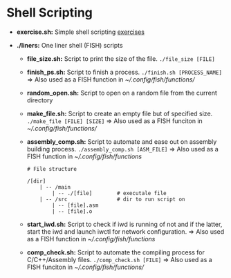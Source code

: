 # Shell Scripting

* **exercise.sh:** Simple shell scripting [exercises](https://medium.com/@sankad_19852/shell-scripting-exercises-5eb7220c2252)

* **./liners:** One liner shell (FISH) scripts
    * **file_size.sh:** Script to print the size of the file. `./file_size [FILE]`

    * **finish_ps.sh:** Script to finish a process. `./finish.sh [PROCESS_NAME]` => Also used as a FISH function in _~/.config/fish/functions/_

    * **random_open.sh:** Script to open on a random file from the current directory

    * **make_file.sh:** Script to create an empty file but of specified size. `./make_file [FILE] [SIZE]` => Also used as a FISH funciton in _~/.config/fish/functions/_

    * **assembly_comp.sh:** Script to automate and ease out on assembly building process. `./assembly_comp.sh [ASM_FILE]` => Also used as a FISH function in _~/.config/fish/functions_ 
        ```
        # File structure

        /[dir]
            | -- /main
                | -- ./[file]        # executale file
            | -- /src                # dir to run script on
                | -- [file].asm
                | -- [file].o
        ```
        
    * **start_iwd.sh:** Script to check if iwd is running of not and if the latter, start the iwd and launch iwctl for network configuration. => Also used as a FISH function in _~/.config/fish/functions_

    * **comp_check.sh:** Script to automate the compiling process for C/C++/Assembly files. `./comp_check.sh [FILE]` => Also used as a FISH funciton in _~/.config/fish/functions/_
